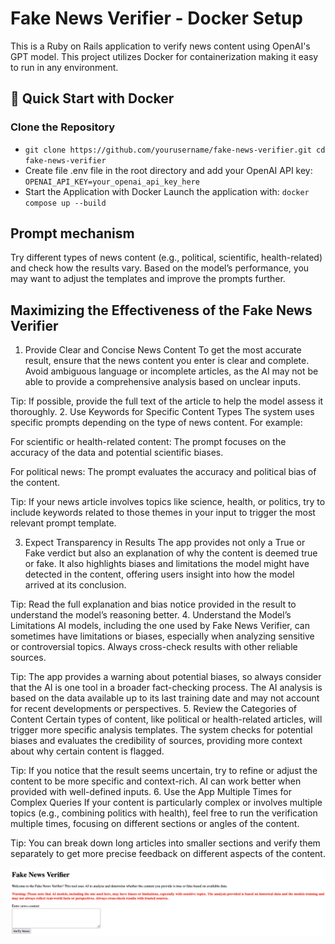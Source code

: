 # Fake News Verifier - Docker Setup

This is a Ruby on Rails application to verify news content using OpenAI's GPT model. This project utilizes Docker for containerization making it easy to run in any environment.

## 🚀 Quick Start with Docker

### Clone the Repository 

- ```git clone https://github.com/yourusername/fake-news-verifier.git cd fake-news-verifier```
- Create file .env file in the root directory and add your OpenAI API key: `OPENAI_API_KEY=your_openai_api_key_here` 
- Start the Application with Docker Launch the application with: ```docker compose up --build```

## Prompt mechanism 
Try different types of news content (e.g., political, scientific, health-related) and check how the results vary. Based on the model’s performance, you may want to adjust the templates and improve the prompts further.

## Maximizing the Effectiveness of the Fake News Verifier

1. Provide Clear and Concise News Content
To get the most accurate result, ensure that the news content you enter is clear and complete. Avoid ambiguous language or incomplete articles, as the AI may not be able to provide a comprehensive analysis based on unclear inputs.

Tip: If possible, provide the full text of the article to help the model assess it thoroughly.
2. Use Keywords for Specific Content Types
The system uses specific prompts depending on the type of news content. For example:

For scientific or health-related content: The prompt focuses on the accuracy of the data and potential scientific biases.

For political news: The prompt evaluates the accuracy and political bias of the content.

Tip: If your news article involves topics like science, health, or politics, try to include keywords related to those themes in your input to trigger the most relevant prompt template.

3. Expect Transparency in Results
The app provides not only a True or Fake verdict but also an explanation of why the content is deemed true or fake. It also highlights biases and limitations the model might have detected in the content, offering users insight into how the model arrived at its conclusion.

Tip: Read the full explanation and bias notice provided in the result to understand the model’s reasoning better.
4. Understand the Model’s Limitations
AI models, including the one used by Fake News Verifier, can sometimes have limitations or biases, especially when analyzing sensitive or controversial topics. Always cross-check results with other reliable sources.

Tip: The app provides a warning about potential biases, so always consider that the AI is one tool in a broader fact-checking process. The AI analysis is based on the data available up to its last training date and may not account for recent developments or perspectives.
5. Review the Categories of Content
Certain types of content, like political or health-related articles, will trigger more specific analysis templates. The system checks for potential biases and evaluates the credibility of sources, providing more context about why certain content is flagged.

Tip: If you notice that the result seems uncertain, try to refine or adjust the content to be more specific and context-rich. AI can work better when provided with well-defined inputs.
6. Use the App Multiple Times for Complex Queries
If your content is particularly complex or involves multiple topics (e.g., combining politics with health), feel free to run the verification multiple times, focusing on different sections or angles of the content.

Tip: You can break down long articles into smaller sections and verify them separately to get more precise feedback on different aspects of the content.

![Example Image](./new.png)